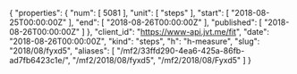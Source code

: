 {
  "properties": {
    "num": [
      5081
    ],
    "unit": [
      "steps"
    ],
    "start": [
      "2018-08-25T00:00:00Z"
    ],
    "end": [
      "2018-08-26T00:00:00Z"
    ],
    "published": [
      "2018-08-26T00:00:00Z"
    ]
  },
  "client_id": "https://www-api.jvt.me/fit",
  "date": "2018-08-26T00:00:00Z",
  "kind": "steps",
  "h": "h-measure",
  "slug": "2018/08/fyxd5",
  "aliases": [
    "/mf2/33ffd290-4ea6-425a-86fb-ad7fb6423c1e/",
    "/mf2/2018/08/fyxd5",
    "/mf2/2018/08/Fyxd5"
  ]
}
